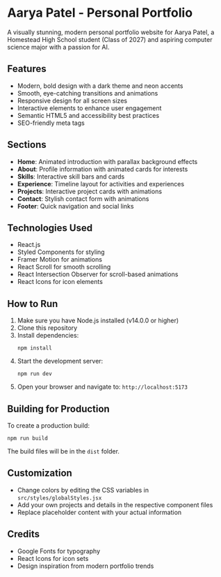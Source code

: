 # Aarya Patel - Personal Portfolio

A visually stunning, modern personal portfolio website for Aarya Patel, a Homestead High School student (Class of 2027) and aspiring computer science major with a passion for AI.

## Features

- Modern, bold design with a dark theme and neon accents
- Smooth, eye-catching transitions and animations
- Responsive design for all screen sizes
- Interactive elements to enhance user engagement
- Semantic HTML5 and accessibility best practices
- SEO-friendly meta tags

## Sections

- **Home**: Animated introduction with parallax background effects
- **About**: Profile information with animated cards for interests
- **Skills**: Interactive skill bars and cards
- **Experience**: Timeline layout for activities and experiences
- **Projects**: Interactive project cards with animations
- **Contact**: Stylish contact form with animations
- **Footer**: Quick navigation and social links

## Technologies Used

- React.js
- Styled Components for styling
- Framer Motion for animations
- React Scroll for smooth scrolling
- React Intersection Observer for scroll-based animations
- React Icons for icon elements

## How to Run

1. Make sure you have Node.js installed (v14.0.0 or higher)
2. Clone this repository
3. Install dependencies:
   ```
   npm install
   ```
4. Start the development server:
   ```
   npm run dev
   ```
5. Open your browser and navigate to: `http://localhost:5173`

## Building for Production

To create a production build:

```
npm run build
```

The build files will be in the `dist` folder.

## Customization

- Change colors by editing the CSS variables in `src/styles/globalStyles.jsx`
- Add your own projects and details in the respective component files
- Replace placeholder content with your actual information

## Credits

- Google Fonts for typography
- React Icons for icon sets
- Design inspiration from modern portfolio trends 